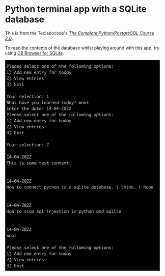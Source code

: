 # Python terminal app with a SQLite database

This is from the Tecladocode's [_The Complete Python/PostgreSQL Course 2.0_](https://pysql.tecladocode.com/).

To read the contents of the database whilst playing around with this app, try using [DB Browser for SQLite](https://sqlitebrowser.org/).

![alt text](https://github.com/jdm79/sqlite-terminal-app/blob/main/terminal_app.png?raw=true)
